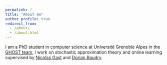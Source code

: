```yaml
---
permalink: /
title: "About me"
author_profile: true
redirect_from: 
  - /about/
  - /about.html
---
```


I am a PhD student in computer science at Université Grenoble Alpes in the [GHOST team](https://ghost-team.gitlabpages.inria.fr/members/), I work on stochastic approximation theory and online learning supervised by [Nicolas Gast](https://polaris.imag.fr/nicolas.gast/) and [Dorian Baudry](https://dbaudry.github.io/).  